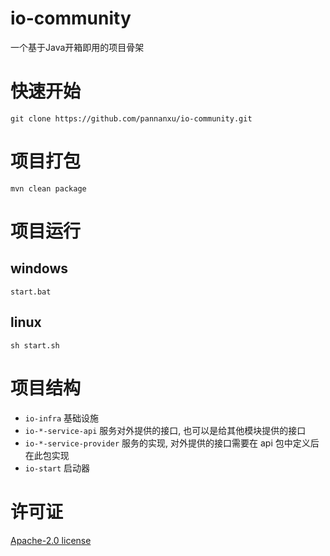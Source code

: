 # io-community

一个基于Java开箱即用的项目骨架

# 快速开始

```shell
git clone https://github.com/pannanxu/io-community.git
```

# 项目打包

```shell
mvn clean package
```

# 项目运行

## windows

```shell
start.bat
```

## linux

```shell
sh start.sh
```

# 项目结构

- `io-infra` 基础设施
- `io-*-service-api` 服务对外提供的接口, 也可以是给其他模块提供的接口
- `io-*-service-provider` 服务的实现, 对外提供的接口需要在 api 包中定义后在此包实现
- `io-start` 启动器

# 许可证

[Apache-2.0 license](https://github.com/pannanxu/io-community/blob/main/LICENSE)
